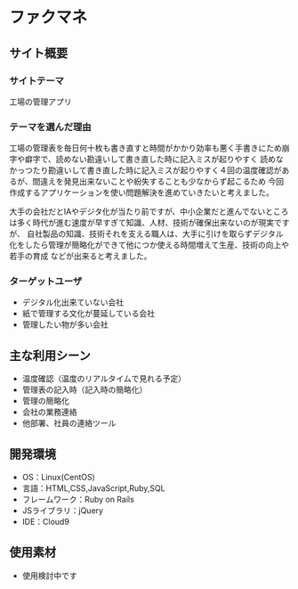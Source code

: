# ファクマネ

## サイト概要
### サイトテーマ
工場の管理アプリ

### テーマを選んだ理由
工場の管理表を毎日何十枚も書き直すと時間がかかり効率も悪く手書きにため崩字や癖字で、読めない勘違いして書き直した時に記入ミスが起りやすく
読めなかっつたり勘違いして書き直した時に記入ミスが起りやすく４回の温度確認があるが、間違えを発見出来ないことや紛失することも少なからず起こるため
今回作成するアプリケーションを使い問題解決を進めていきたいと考えました。

大手の会社だとIAやデジタ化が当たり前ですが、中小企業だと進んでないところは多く時代が進む速度が早すぎて知識、人材、技術が確保出来ないのが現実ですが、
自社製品の知識、技術それを支える職人は、大手に引けを取らずデジタル化をしたら管理が簡略化ができて他につか使える時間増えて生産、技術の向上や若手の育成
などが出来ると考えました。



### ターゲットユーザ
* デジタル化出来ていない会社
* 紙で管理する文化が蔓延している会社
* 管理したい物が多い会社

## 主な利用シーン
* 温度確認（温度のリアルタイムで見れる予定）
* 管理表の記入時（記入時の簡略化）
* 管理の簡略化
* 会社の業務連絡
* 他部署、社員の連絡ツール

## 開発環境
- OS：Linux(CentOS)
- 言語：HTML,CSS,JavaScript,Ruby,SQL
- フレームワーク：Ruby on Rails
- JSライブラリ：jQuery
- IDE：Cloud9

## 使用素材
* 使用検討中です